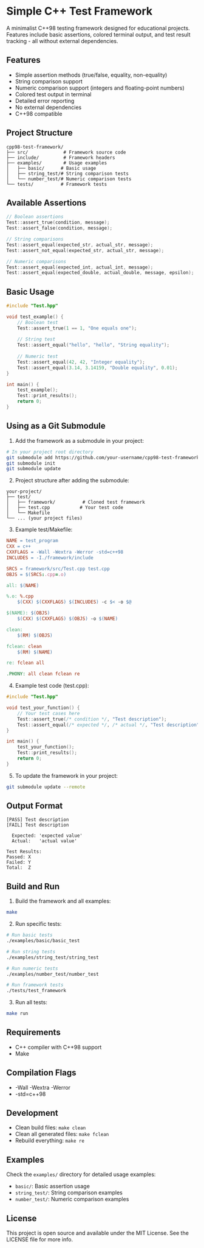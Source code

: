 # Simple C++ Test Framework

A minimalist C++98 testing framework designed for educational projects. Features include basic assertions, colored terminal output, and test result tracking - all without external dependencies.

## Features
- Simple assertion methods (true/false, equality, non-equality)
- String comparison support
- Numeric comparison support (integers and floating-point numbers)
- Colored test output in terminal
- Detailed error reporting
- No external dependencies
- C++98 compatible


## Project Structure
```
cpp98-test-framework/
├── src/             # Framework source code
├── include/         # Framework headers
├── examples/        # Usage examples
│   ├── basic/      # Basic usage
│   ├── string_test/# String comparison tests
│   └── number_test/# Numeric comparison tests
└── tests/          # Framework tests
```

## Available Assertions
```cpp
// Boolean assertions
Test::assert_true(condition, message);
Test::assert_false(condition, message);

// String comparisons
Test::assert_equal(expected_str, actual_str, message);
Test::assert_not_equal(expected_str, actual_str, message);

// Numeric comparisons
Test::assert_equal(expected_int, actual_int, message);
Test::assert_equal(expected_double, actual_double, message, epsilon);
```

## Basic Usage
```cpp
#include "Test.hpp"

void test_example() {
    // Boolean test
    Test::assert_true(1 == 1, "One equals one");
    
    // String test
    Test::assert_equal("hello", "hello", "String equality");
    
    // Numeric test
    Test::assert_equal(42, 42, "Integer equality");
    Test::assert_equal(3.14, 3.14159, "Double equality", 0.01);
}

int main() {
    test_example();
    Test::print_results();
    return 0;
}
```
## Using as a Git Submodule

1. Add the framework as a submodule in your project:
```bash
# In your project root directory
git submodule add https://github.com/your-username/cpp98-test-framework.git test/framework
git submodule init
git submodule update
```

2. Project structure after adding the submodule:
```
your-project/
├── test/
│   ├── framework/          # Cloned test framework
│   ├── test.cpp           # Your test code
│   └── Makefile
└── ... (your project files)
```

3. Example test/Makefile:
```makefile
NAME = test_program
CXX = c++
CXXFLAGS = -Wall -Wextra -Werror -std=c++98
INCLUDES = -I./framework/include

SRCS = framework/src/Test.cpp test.cpp
OBJS = $(SRCS:.cpp=.o)

all: $(NAME)

%.o: %.cpp
	$(CXX) $(CXXFLAGS) $(INCLUDES) -c $< -o $@

$(NAME): $(OBJS)
	$(CXX) $(CXXFLAGS) $(OBJS) -o $(NAME)

clean:
	$(RM) $(OBJS)

fclean: clean
	$(RM) $(NAME)

re: fclean all

.PHONY: all clean fclean re
```

4. Example test code (test.cpp):
```cpp
#include "Test.hpp"

void test_your_function() {
    // Your test cases here
    Test::assert_true(/* condition */, "Test description");
    Test::assert_equal(/* expected */, /* actual */, "Test description");
}

int main() {
    test_your_function();
    Test::print_results();
    return 0;
}
```

5. To update the framework in your project:
```bash
git submodule update --remote
```

## Output Format
```
[PASS] Test description
[FAIL] Test description

  Expected: 'expected value'
  Actual:   'actual value'

Test Results:
Passed: X
Failed: Y
Total:  Z
```

## Build and Run

1. Build the framework and all examples:
```bash
make
```

2. Run specific tests:
```bash
# Run basic tests
./examples/basic/basic_test

# Run string tests
./examples/string_test/string_test

# Run numeric tests
./examples/number_test/number_test

# Run framework tests
./tests/test_framework
```

3. Run all tests:
```bash
make run
```

## Requirements
- C++ compiler with C++98 support
- Make

## Compilation Flags
- -Wall -Wextra -Werror
- -std=c++98

## Development
- Clean build files: `make clean`
- Clean all generated files: `make fclean`
- Rebuild everything: `make re`

## Examples
Check the `examples/` directory for detailed usage examples:
- `basic/`: Basic assertion usage
- `string_test/`: String comparison examples
- `number_test/`: Numeric comparison examples

## License
This project is open source and available under the MIT License. See the LICENSE file for more info.
